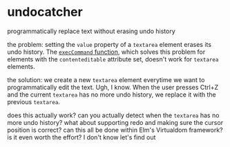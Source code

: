 # undocatcher
programmatically replace text without erasing undo history

the problem: setting the `value` property of a `textarea` element erases its undo history. The [`execCommand` function](https://developer.mozilla.org/en-US/docs/Web/Guide/HTML/Editable_content#Executing_commands), which solves this problem for elements with the `contenteditable` attribute set, doesn't work for `textarea` elements.

the solution: we create a new `textarea` element everytime we want to programmatically edit the text. Ugh, I know. When the user presses Ctrl+Z and the current `textarea` has no more undo history, we replace it with the previous `textarea`.

does this actually work? can you actually detect when the `textarea` has no more undo history? what about supporting redo and making sure the cursor position is correct? can this all be done within Elm's Virtualdom framework? is it even worth the effort? I don't know let's find out
